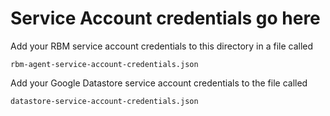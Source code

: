 # Service Account credentials go here

Add your RBM service account credentials to this directory in a file called

```
rbm-agent-service-account-credentials.json
```

Add your Google Datastore service account credentials to the file called

```
datastore-service-account-credentials.json
```
